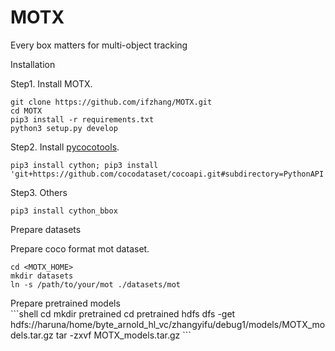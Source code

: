 # MOTX
Every box matters for multi-object tracking

<summary>Installation</summary>

Step1. Install MOTX.
```shell
git clone https://github.com/ifzhang/MOTX.git
cd MOTX
pip3 install -r requirements.txt
python3 setup.py develop
```

Step2. Install [pycocotools](https://github.com/cocodataset/cocoapi).

```shell
pip3 install cython; pip3 install 'git+https://github.com/cocodataset/cocoapi.git#subdirectory=PythonAPI'
```

Step3. Others
```shell
pip3 install cython_bbox
```

<summary>Prepare datasets</summary>

Prepare coco format mot dataset.
```shell
cd <MOTX_HOME>
mkdir datasets
ln -s /path/to/your/mot ./datasets/mot
```


<summary>Prepare pretrained models</summary>
```shell
cd <MOTX_HOME>
mkdir pretrained
cd pretrained
hdfs dfs -get hdfs://haruna/home/byte_arnold_hl_vc/zhangyifu/debug1/models/MOTX_models.tar.gz
tar -zxvf MOTX_models.tar.gz
```

